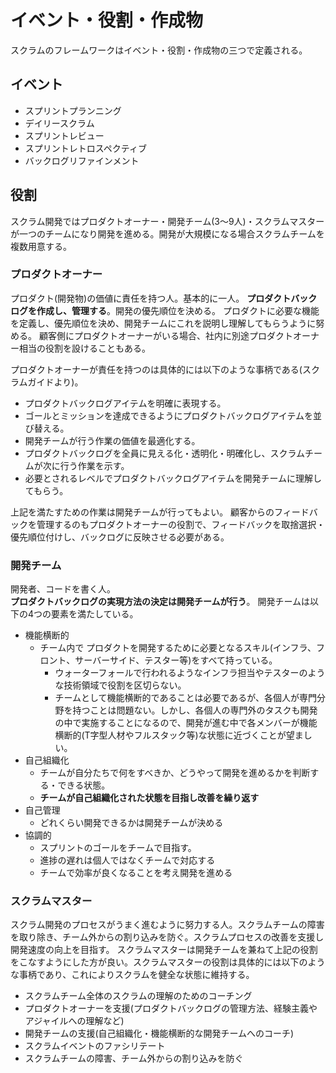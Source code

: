 # イベント・役割・作成物
スクラムのフレームワークはイベント・役割・作成物の三つで定義される。

## イベント

- スプリントプランニング
- デイリースクラム
- スプリントレビュー
- スプリントレトロスペクティブ
- バックログリファインメント

## 役割

スクラム開発ではプロダクトオーナー・開発チーム(3～9人)・スクラムマスターが一つのチームになり開発を進める。開発が大規模になる場合スクラムチームを複数用意する。

### プロダクトオーナー

プロダクト(開発物)の価値に責任を持つ人。基本的に一人。
**プロダクトバックログを作成し、管理する**。開発の優先順位を決める。
プロダクトに必要な機能を定義し、優先順位を決め、開発チームにこれを説明し理解してもらうように努める。
顧客側にプロダクトオーナーがいる場合、社内に別途プロダクトオーナー相当の役割を設けることもある。

プロダクトオーナーが責任を持つのは具体的には以下のような事柄である(スクラムガイドより)。

- プロダクトバックログアイテムを明確に表現する。
- ゴールとミッションを達成できるようにプロダクトバックログアイテムを並び替える。
- 開発チームが行う作業の価値を最適化する。
- プロダクトバックログを全員に見える化・透明化・明確化し、スクラムチームが次に行う作業を示す。
- 必要とされるレベルでプロダクトバックログアイテムを開発チームに理解してもらう。

上記を満たすための作業は開発チームが行ってもよい。
顧客からのフィードバックを管理するのもプロダクトオーナーの役割で、フィードバックを取捨選択・優先順位付けし、バックログに反映させる必要がある。

### 開発チーム

開発者、コードを書く人。  
**プロダクトバックログの実現方法の決定は開発チームが行う**。
開発チームは以下の4つの要素を満たしている。

- 機能横断的
    - チーム内で プロダクトを開発するために必要となるスキル(インフラ、フロント、サーバーサイド、テスター等)をすべて持っている。
        - ウォーターフォールで行われるようなインフラ担当やテスターのような技術領域で役割を区切らない。
        - チームとして機能横断的であることは必要であるが、各個人が専門分野を持つことは問題ない。しかし、各個人の専門外のタスクも開発の中で実施することになるので、開発が進む中で各メンバーが機能横断的(T字型人材やフルスタック等)な状態に近づくことが望ましい。
- 自己組織化
    - チームが自分たちで何をすべきか、どうやって開発を進めるかを判断する・できる状態。
    - **チームが自己組織化された状態を目指し改善を繰り返す**
- 自己管理
    - どれくらい開発できるかは開発チームが決める
- 協調的
    - スプリントのゴールをチームで目指す。
    - 進捗の遅れは個人ではなくチームで対応する
    - チームで効率が良くなることを考え開発を進める

### スクラムマスター

スクラム開発のプロセスがうまく進むように努力する人。スクラムチームの障害を取り除き、チーム外からの割り込みを防ぐ。スクラムプロセスの改善を支援し開発速度の向上を目指す。 
スクラムマスターは開発チームを兼ねて上記の役割をこなすようにした方が良い。スクラムマスターの役割は具体的には以下のような事柄であり、これによりスクラムを健全な状態に維持する。

- スクラムチーム全体のスクラムの理解のためのコーチング
- プロダクトオーナーを支援(プロダクトバックログの管理方法、経験主義やアジャイルへの理解など)
- 開発チームの支援(自己組織化・機能横断的な開発チームへのコーチ)
- スクラムイベントのファシリテート
- スクラムチームの障害、チーム外からの割り込みを防ぐ

